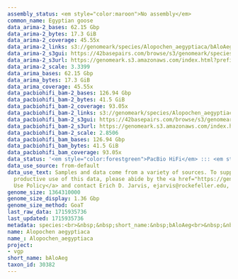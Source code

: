 ```yaml
---
assembly_status: <em style="color:maroon">No assembly</em>
common_name: Egyptian goose
data_arima-2_bases: 62.15 Gbp
data_arima-2_bytes: 17.3 GiB
data_arima-2_coverage: 45.55x
data_arima-2_links: s3://genomeark/species/Alopochen_aegyptiaca/bAloAeg2/genomic_data/arima/<br>
data_arima-2_s3gui: https://42basepairs.com/browse/s3/genomeark/species/Alopochen_aegyptiaca/bAloAeg2/genomic_data/arima/
data_arima-2_s3url: https://genomeark.s3.amazonaws.com/index.html?prefix=species/Alopochen_aegyptiaca/bAloAeg2/genomic_data/arima/
data_arima-2_scale: 3.3399
data_arima_bases: 62.15 Gbp
data_arima_bytes: 17.3 GiB
data_arima_coverage: 45.55x
data_pacbiohifi_bam-2_bases: 126.94 Gbp
data_pacbiohifi_bam-2_bytes: 41.5 GiB
data_pacbiohifi_bam-2_coverage: 93.05x
data_pacbiohifi_bam-2_links: s3://genomeark/species/Alopochen_aegyptiaca/bAloAeg2/genomic_data/pacbio_hifi/<br>
data_pacbiohifi_bam-2_s3gui: https://42basepairs.com/browse/s3/genomeark/species/Alopochen_aegyptiaca/bAloAeg2/genomic_data/pacbio_hifi/
data_pacbiohifi_bam-2_s3url: https://genomeark.s3.amazonaws.com/index.html?prefix=species/Alopochen_aegyptiaca/bAloAeg2/genomic_data/pacbio_hifi/
data_pacbiohifi_bam-2_scale: 2.8506
data_pacbiohifi_bam_bases: 126.94 Gbp
data_pacbiohifi_bam_bytes: 41.5 GiB
data_pacbiohifi_bam_coverage: 93.05x
data_status: '<em style="color:forestgreen">PacBio HiFi</em> ::: <em style="color:forestgreen">Arima</em>'
data_use_source: from-default
data_use_text: Samples and data come from a variety of sources. To support fair and
  productive use of this data, please abide by the <a href="https://genome10k.soe.ucsc.edu/data-use-policies/">Data
  Use Policy</a> and contact Erich D. Jarvis, ejarvis@rockefeller.edu, with any questions.
genome_size: 1364310000
genome_size_display: 1.36 Gbp
genome_size_method: GoaT
last_raw_data: 1715935736
last_updated: 1715935736
metadata: species:<br>&nbsp;&nbsp;short_name:&nbsp;bAloAeg<br>&nbsp;&nbsp;name:&nbsp;Alopochen&nbsp;aegyptiaca<br>&nbsp;&nbsp;taxon_id:&nbsp;30382<br>&nbsp;&nbsp;common_name:&nbsp;Egyptian&nbsp;goose<br>&nbsp;&nbsp;order:<br>&nbsp;&nbsp;&nbsp;&nbsp;name:&nbsp;Anseriformes<br>&nbsp;&nbsp;family:<br>&nbsp;&nbsp;&nbsp;&nbsp;name:&nbsp;Anatidae<br>&nbsp;&nbsp;individuals:<br>&nbsp;&nbsp;&nbsp;&nbsp;-&nbsp;short_name:&nbsp;bAloAeg2<br>&nbsp;&nbsp;&nbsp;&nbsp;&nbsp;&nbsp;biosample_id:&nbsp;SAMEA113398845<br>&nbsp;&nbsp;&nbsp;&nbsp;&nbsp;&nbsp;sex:&nbsp;female<br>&nbsp;&nbsp;genome_size:&nbsp;1364310000<br>&nbsp;&nbsp;genome_size_method:&nbsp;GoaT<br>&nbsp;&nbsp;project:&nbsp;[&nbsp;vgp&nbsp;]<br>
name: Alopochen aegyptiaca
name_: Alopochen_aegyptiaca
project:
- vgp
short_name: bAloAeg
taxon_id: 30382
---
```

